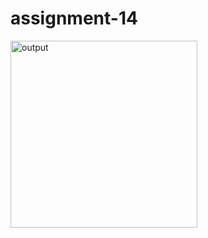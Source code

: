 # assignment-14
<img width="299" alt="output" src="https://user-images.githubusercontent.com/99406182/184535254-d05f1156-3031-4007-848a-4a5b9c863986.png">
